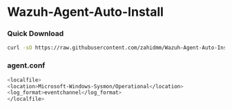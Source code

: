 # Wazuh-Agent-Auto-Install

### Quick Download
```bash
curl -sO https://raw.githubusercontent.com/zahidmm/Wazuh-Agent-Auto-Install//main/win10wazuhagentauto.ps1
```

### agent.conf
```bash
<localfile>
<location>Microsoft-Windows-Sysmon/Operational</location>
<log_format>eventchannel</log_format>
</localfile>
```
